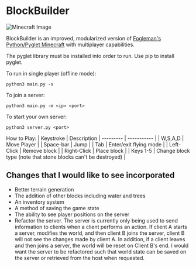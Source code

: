 # BlockBuilder

![Minecraft Image](https://i.imgur.com/JYylOMj.png)

BlockBuilder is an improved, modularized version of [Fogleman's Python/Pyglet Minecraft](https://github.com/fogleman/Minecraft) with multiplayer capabilities.

The pyglet library must be installed into order to run. Use pip to install pyglet.

To run in single player (offline mode):
```
python3 main.py -s
```
To join a server:
```
python3 main.py -m <ip> <port>
```

To start your own server:
```
python3 server.py <port>
```

How to Play:
| Keystroke | Description 
| --------- | ----------- |
| W,S,A,D | Move Player |
| Space-bar | Jump |
| Tab | Enter/exit flying mode |
| Left-Click | Remove block | 
| Right-Click | Place block |
| Keys 1-5 | Change block type (note that stone blocks can't be destroyed) |


## Changes that I would like to see incorporated
- Better terrain generation
- The addition of other blocks including water and trees
- An inventory system
- A method of saving the game state
- The ability to see player positions on the server
- Refactor the server. The server is currently only being used to send information to clients when a client performs an action. If client A starts a server, modifies the world, and then client B joins the server, client B will not see the changes made by client A. In addition, if a client leaves and then joins a server, the world will be reset on Client B's end. I would want the server to be refactored such that world state can be saved on the server or retrieved from the host when requested.
